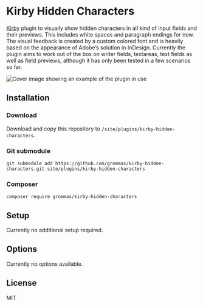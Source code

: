 # Kirby Hidden Characters

[Kirby](https://getkirby.com) plugin to visually show hidden characters in all kind of input fields and their previews. This includes white spaces and paragraph endings for now. The visual feedback is created by a custom colored font and is heavily based on the appearance of Adobe’s solution in InDesign. Currently the plugin aims to work out of the box on writer fields, textareas, text fields as well as field previews, although it has only been tested in a few scenarios so far.

![Cover image showing an example of the plugin in use](https://user-images.githubusercontent.com/5681075/180660747-37250b5b-a0cc-45c6-b9ea-a4c8f5e50f24.jpg)


## Installation

### Download

Download and copy this repository to `/site/plugins/kirby-hidden-characters`.

### Git submodule

```
git submodule add https://github.com/grommas/kirby-hidden-characters.git site/plugins/kirby-hidden-characters
```

### Composer

```
composer require grommas/kirby-hidden-characters
```

## Setup

Currently no additional setup required.

## Options

Currently no options available.

## License

MIT
